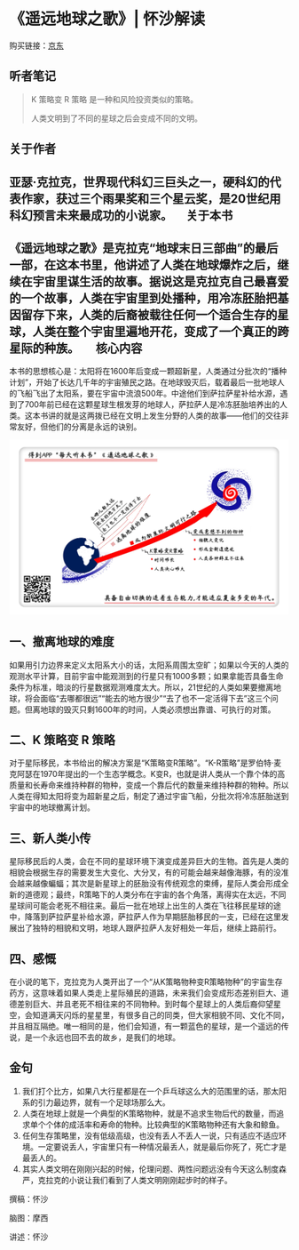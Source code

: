 《遥远地球之歌》| 怀沙解读
=============================

购买链接：[京东](https://e.jd.com/30227837.html)

听者笔记
-----------------------------

> K 策略变 R 策略 是一种和风险投资类似的策略。
>
> 人类文明到了不同的星球之后会变成不同的文明。

关于作者
-----------------------------

亚瑟·克拉克，世界现代科幻三巨头之一，硬科幻的代表作家，获过三个雨果奖和三个星云奖，是20世纪用科幻预言未来最成功的小说家。  
   
关于本书
-----------------------------

《遥远地球之歌》是克拉克“地球末日三部曲”的最后一部，在这本书里，他讲述了人类在地球爆炸之后，继续在宇宙里谋生活的故事。据说这是克拉克自己最喜爱的一个故事，人类在宇宙里到处播种，用冷冻胚胎把基因留存下来，人类的后裔被载往任何一个适合生存的星球，人类在整个宇宙里遍地开花，变成了一个真正的跨星际的种族。   
  
核心内容
-----------------------------

本书的思想核心是：太阳将在1600年后变成一颗超新星，人类通过分批次的“播种计划”，开始了长达几千年的宇宙殖民之路。在地球毁灭后，载着最后一批地球人的飞船飞出了太阳系，要在宇宙中流浪500年。中途他们到萨拉萨星补给水源，遇到了700年前已经在这颗星球生根发芽的地球人，萨拉萨人是冷冻胚胎培养出的人类。这本书讲的就是这两拨已经在文明上发生分野的人类的故事——他们的交往非常友好，但他们的分离是永远的诀别。     
 
![](the-songs-from-distant-earth/001.JPG)

一、撤离地球的难度
-----------------------------

如果用引力边界来定义太阳系大小的话，太阳系周围太空旷；如果以今天的人类的观测水平计算，目前宇宙中能观测到的行星只有1000多颗；如果拿能否具备生命条件为标准，暗淡的行星数据观测难度太大。所以，21世纪的人类如果要撤离地球，将会面临“去哪都很远”“能去的地方很少”“去了也不一定活得下去”这三个问题。但离地球的毁灭只剩1600年的时间，人类必须想出靠谱、可执行的对策。

二、K 策略变 R 策略
-----------------------------

对于星际移民，本书给出的解决方案是“K策略变R策略”。“K-R策略”是罗伯特·麦克阿瑟在1970年提出的一个生态学概念。K变R，也就是讲人类从一个靠个体的高质量和长寿命来维持种群的物种，变成一个靠后代的数量来维持种群的物种。所以人类在得知太阳将变为超新星之后，制定了通过宇宙飞船，分批次将冷冻胚胎送到宇宙中的地球撤离计划。

三、新人类小传
-----------------------------

星际移民后的人类，会在不同的星球环境下演变成差异巨大的生物。首先是人类的相貌会根据生存的需要发生大变化、大分叉，有的可能会越来越像海豚，有的没准会越来越像蝙蝠；其次是新星球上的胚胎没有传统观念的束缚，星际人类会形成全新的道德观；最终，R策略下的人类分布在宇宙的各个角落，离得实在太远，不同星球间可能会老死不相往来。最后一批在地球上出生的人类在飞往移民星球的途中，降落到萨拉萨星补给水源，萨拉萨人作为早期胚胎移民的一支，已经在这里发展出了独特的相貌和文明，地球人跟萨拉萨人友好相处一年后，继续上路前行。

四、感慨
-----------------------------

在小说的笔下，克拉克为人类开出了一个“从K策略物种变R策略物种”的宇宙生存药方，这意味着如果人类走上星际殖民的道路，未来我们会变成形态差别巨大、道德差别巨大、并且老死不相往来的不同物种。到时每个星球上的人类后裔仰望星空，会知道满天闪烁的星星里，有很多自己的同类，但大家相貌不同、文化不同，并且相互隔绝。唯一相同的是，他们会知道，有一颗蓝色的星球，是一个遥远的传说，是一个永远也回不去的故乡，是我们的地球。     

金句
-----------------------------

1. 我们打个比方，如果八大行星都是在一个乒乓球这么大的范围里的话，那太阳系的引力最边界，就有一个足球场那么大。
2. 人类在地球上就是一个典型的K策略物种，就是不追求生物后代的数量，而追求单个个体的成活率和寿命的物种。比较典型的K策略物种还有大象和鲸鱼。
3. 任何生存策略里，没有低级高级，也没有丢人不丢人一说，只有适应不适应环境。一定要说丢人，宇宙里只有一种情况最丢人，就是最后你死了，死亡才是最丢人的。
4. 其实人类文明在刚刚兴起的时候，伦理问题、两性问题远没有今天这么制度森严，克拉克的小说让我们看到了人类文明刚刚起步时的样子。

撰稿：怀沙

脑图：摩西

讲述：怀沙   